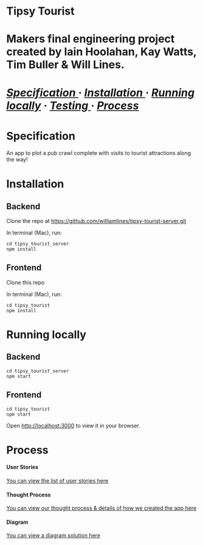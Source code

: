 <h1> Tipsy Tourist <h1> 
<div>
Makers final engineering project created by Iain Hoolahan, Kay Watts, Tim Buller & Will Lines.
<h5>
<a href='https://github.com/kwatts949/banking_app/blob/main/README.md#Specification'> Specification </a> <span> · </span>
<a href='https://github.com/kwatts949/banking_app/blob/main/README.md#Installation'> Installation </a><span> · </span>
<a href='https://github.com/kwatts949/banking_app/blob/main/README.md#Running-locally'> Running locally</a><span> · </span>
<a href='https://github.com/kwatts949/banking_app/blob/main/README.md#Testing'> Testing </a><span> · </span>
<a href='https://github.com/kwatts949/banking_app/blob/main/README.md#Process'> Process </a>  
<h5>
</div>

# Specification
An app to plot a pub crawl complete with visits to tourist attractions along the way!

# Installation

## Backend
Clone the repo at https://github.com/williamlines/tipsy-tourist-server.git

In terminal (Mac), run:

```
cd tipsy_tourist_server
npm install
```

## Frontend
Clone this repo

In terminal (Mac), run:

```
cd tipsy_tourist
npm install
```

# Running locally

## Backend

```
cd tipsy_tourist_server
npm start
```

## Frontend

```
cd tipsy_tourist
npm start
```
Open [http://localhost:3000](http://localhost:3000) to view it in your browser.

# Process

<h4>User Stories</h4>
<a href='https://github.com/kwatts949/banking_app/wiki/User-Stories'> You can view the list of user stories here </a>
<h4>Thought Process</h4>
<a href='https://github.com/kwatts949/banking_app/wiki/Thought-Process'> You can view our thought process & details of how we created the app here </a>
<h4>Diagram</h4>
<a href='https://github.com/kwatts949/banking_app/wiki/Diagram'> You can view a diagram solution here </a>

